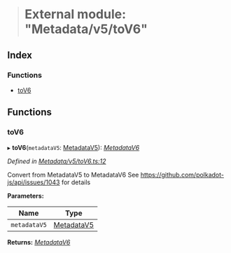 > # External module: "Metadata/v5/toV6"

## Index

### Functions

* [toV6](_metadata_v5_tov6_.md#tov6)

## Functions

###  toV6

▸ **toV6**(`metadataV5`: [MetadataV5](../classes/_metadata_v5_metadata_.metadatav5.md)): *[MetadataV6](../classes/_metadata_v6_metadata_.metadatav6.md)*

*Defined in [Metadata/v5/toV6.ts:12](https://github.com/polkadot-js/api/blob/e5cc683/packages/types/src/Metadata/v5/toV6.ts#L12)*

Convert from MetadataV5 to MetadataV6
See https://github.com/polkadot-js/api/issues/1043 for details

**Parameters:**

Name | Type |
------ | ------ |
`metadataV5` | [MetadataV5](../classes/_metadata_v5_metadata_.metadatav5.md) |

**Returns:** *[MetadataV6](../classes/_metadata_v6_metadata_.metadatav6.md)*